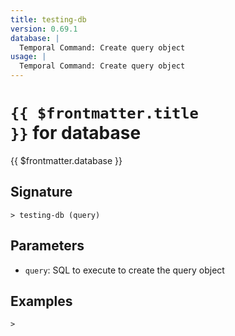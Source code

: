 ```yaml
---
title: testing-db
version: 0.69.1
database: |
  Temporal Command: Create query object
usage: |
  Temporal Command: Create query object
---
```


# <code>{{ $frontmatter.title }}</code> for database

<div class='command-title'>{{ $frontmatter.database }}</div>

## Signature

```> testing-db (query)```

## Parameters

 -  `query`: SQL to execute to create the query object

## Examples


```shell
>
```
